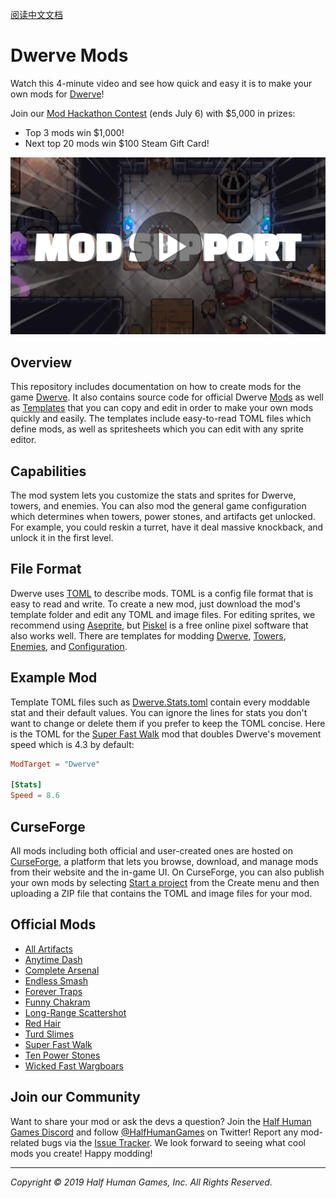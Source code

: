 [阅读中文文档](README-zh-CN.md)

# Dwerve Mods
Watch this 4-minute video and see how quick and easy it is to make your own mods for [Dwerve](https://store.steampowered.com/app/1132760/Dwerve/)!

Join our [Mod Hackathon Contest](https://youtu.be/OYLlXvnXqnM) (ends July 6) with $5,000 in prizes:
- Top 3 mods win $1,000!
- Next top 20 mods win $100 Steam Gift Card!

[![Dwerve Mods Tutorial Video](Assets/video-thumbnail.png)](https://youtu.be/0PtbafPWmwE)

## Overview
This repository includes documentation on how to create mods for the game [Dwerve](https://store.steampowered.com/app/1132760/Dwerve/). It also contains source code for official Dwerve [Mods](Mods) as well as [Templates](Templates) that you can copy and edit in order to make your own mods quickly and easily. The templates include easy-to-read TOML files which define mods, as well as spritesheets which you can edit with any sprite editor.

## Capabilities
The mod system lets you customize the stats and sprites for Dwerve, towers, and enemies. You can also mod the general game configuration which determines when towers, power stones, and artifacts get unlocked. For example, you could reskin a turret, have it deal massive knockback, and unlock it in the first level.

## File Format
Dwerve uses [TOML](https://TOML.io/en) to describe mods. TOML is a config file format that is easy to read and write. To create a new mod, just download the mod's template folder and edit any TOML and image files. For editing sprites, we recommend using [Aseprite](https://store.steampowered.com/app/431730/Aseprite/), but [Piskel](https://www.piskelapp.com/) is a free online pixel software that also works well. There are templates for modding [Dwerve](Templates/Dwerve), [Towers](Templates/Towers), [Enemies](Templates/Enemies), and [Configuration](Templates/Configuration).

## Example Mod
Template TOML files such as [Dwerve.Stats.toml](Templates/Dwerve/Dwerve.Stats.toml) contain every moddable stat and their default values. You can ignore the lines for stats you don't want to change or delete them if you prefer to keep the TOML concise. Here is the TOML for the [Super Fast Walk](Mods/SuperFastWalk/SuperFastWalk.toml) mod that doubles Dwerve's movement speed which is 4.3 by default:

```TOML
ModTarget = "Dwerve"

[Stats]
Speed = 8.6
```

## CurseForge
All mods including both official and user-created ones are hosted on [CurseForge](https://www.curseforge.com/dwerve/mods), a platform that lets you browse, download, and manage mods from their website and the in-game UI. On CurseForge, you can also publish your own mods by selecting [Start a project](https://www.curseforge.com/project/80345/6101/create) from the Create menu and then uploading a ZIP file that contains the TOML and image files for your mod.

## Official Mods

* [All Artifacts](Mods/AllArtifacts)
* [Anytime Dash](Mods/AnytimeDash)
* [Complete Arsenal](Mods/CompleteArsenal)
* [Endless Smash](Mods/EndlessSmash)
* [Forever Traps](Mods/ForeverTraps)
* [Funny Chakram](Mods/FunnyChakram)
* [Long-Range Scattershot](Mods/LongRangeScattershot)
* [Red Hair](Mods/RedHair)
* [Turd Slimes](Mods/TurdSlimes)
* [Super Fast Walk](Mods/SuperFastWalk)
* [Ten Power Stones](Mods/TenPowerStones)
* [Wicked Fast Wargboars](Mods/WickedFastWargboars)

## Join our Community
Want to share your mod or ask the devs a question? Join the [Half Human Games Discord](https://discordapp.com/invite/halfhumangames) and follow [@HalfHumanGames](https://twitter.com/intent/user?screen_name=HalfHumanGames) on Twitter! Report any mod-related bugs via the [Issue Tracker](https://github.com/HalfHumanGames/DwerveMods/issues). We look forward to seeing what cool mods you create! Happy modding!
___
*Copyright © 2019 Half Human Games, Inc. All Rights Reserved.*
